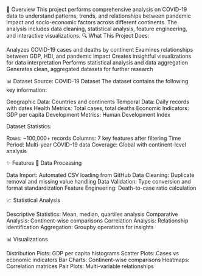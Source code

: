 🎯 Overview
This project performs comprehensive analysis on COVID-19 data to understand patterns, trends, and relationships between pandemic impact and socio-economic factors across different continents. The analysis includes data cleaning, statistical analysis, feature engineering, and interactive visualizations.
🔍 What This Project Does:

Analyzes COVID-19 cases and deaths by continent
Examines relationships between GDP, HDI, and pandemic impact
Creates insightful visualizations for data interpretation
Performs statistical analysis and data aggregation
Generates clean, aggregated datasets for further research

📊 Dataset
Source: COVID-19 Dataset
The dataset contains the following key information:

Geographic Data: Countries and continents
Temporal Data: Daily records with dates
Health Metrics: Total cases, total deaths
Economic Indicators: GDP per capita
Development Metrics: Human Development Index

Dataset Statistics:

Rows: ~100,000+ records
Columns: 7 key features after filtering
Time Period: Multi-year COVID-19 data
Coverage: Global with continent-level analysis

✨ Features
🔧 Data Processing

Data Import: Automated CSV loading from GitHub
Data Cleaning: Duplicate removal and missing value handling
Data Validation: Type conversion and format standardization
Feature Engineering: Death-to-case ratio calculation

📈 Statistical Analysis

Descriptive Statistics: Mean, median, quartiles analysis
Comparative Analysis: Continent-wise comparisons
Correlation Analysis: Relationship identification
Aggregation: Groupby operations for insights

📊 Visualizations

Distribution Plots: GDP per capita histograms
Scatter Plots: Cases vs economic indicators
Bar Charts: Continent-wise comparisons
Heatmaps: Correlation matrices
Pair Plots: Multi-variable relationships
